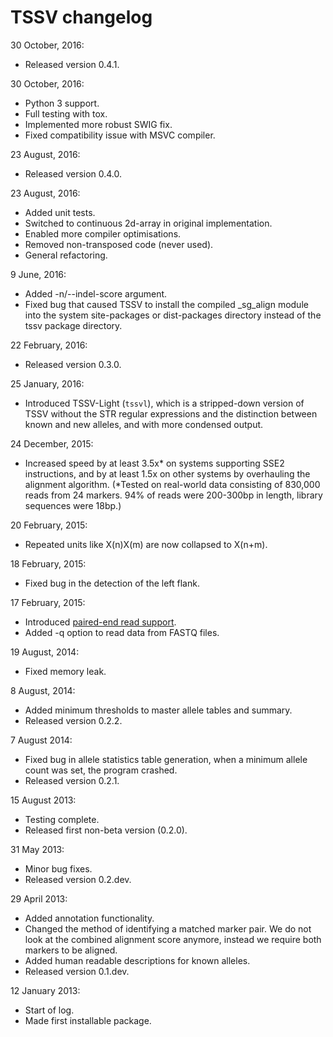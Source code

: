 # TSSV changelog

30 October, 2016:
* Released version 0.4.1.

30 October, 2016:
* Python 3 support.
* Full testing with tox.
* Implemented more robust SWIG fix.
* Fixed compatibility issue with MSVC compiler.

23 August, 2016:
* Released version 0.4.0.

23 August, 2016:
* Added unit tests.
* Switched to continuous 2d-array in original implementation.
* Enabled more compiler optimisations.
* Removed non-transposed code (never used).
* General refactoring.

9 June, 2016:
* Added -n/--indel-score argument.
* Fixed bug that caused TSSV to install the compiled _sg_align module into the
  system site-packages or dist-packages directory instead of the tssv package
  directory.

22 February, 2016:
* Released version 0.3.0.

25 January, 2016:
* Introduced TSSV-Light (`tssvl`), which is a stripped-down version of TSSV
  without the STR regular expressions and the distinction between known and new
  alleles, and with more condensed output.

24 December, 2015:
* Increased speed by at least 3.5x* on systems supporting SSE2 instructions,
  and by at least 1.5x on other systems by overhauling the alignment algorithm.
  (*Tested on real-world data consisting of 830,000 reads from 24 markers.
  94% of reads were 200-300bp in length, library sequences were 18bp.)

20 February, 2015:
* Repeated units like X(n)X(m) are now collapsed to X(n+m).

18 February, 2015:
* Fixed bug in the detection of the left flank.

17 February, 2015:
* Introduced [paired-end read support](doc/paired-end.md).
* Added -q option to read data from FASTQ files.

19 August, 2014:
* Fixed memory leak.

8 August, 2014:
* Added minimum thresholds to master allele tables and summary.
* Released version 0.2.2.

7 August 2014:
* Fixed bug in allele statistics table generation, when a minimum allele count
  was set, the program crashed.
* Released version 0.2.1.

15 August 2013:
* Testing complete.
* Released first non-beta version (0.2.0).

31 May 2013:
* Minor bug fixes.
* Released version 0.2.dev.

29 April 2013:
* Added annotation functionality.
* Changed the method of identifying a matched marker pair. We do not look at
  the combined alignment score anymore, instead we require both markers to be
  aligned.
* Added human readable descriptions for known alleles.
* Released version 0.1.dev.

12 January 2013:
* Start of log.
* Made first installable package.
